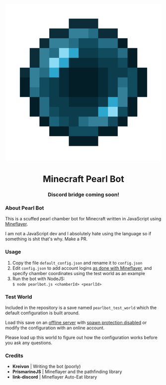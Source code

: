 <p align="center">
  <img src="pearlbot.png"/>
</p>
<h1 align="center">Minecraft Pearl Bot</h1>
<h3 align="center">Discord bridge coming soon!<h3>
<div></div>


<h3>About Pearl Bot</h3>
<p>This is a scuffed pearl chamber bot for Minecraft written in JavaScript using <a href="https://github.com/PrismarineJS/mineflayer">Mineflayer</a>.</p>
<p>I am not a JavaScript dev and I absolutely hate using the language so if something is shit that's why.  Make a PR.</p>

<h3>Usage</h3>
<ol>
  <li>Copy the file <code>default_config.json</code> and rename it to <code>config.json</code></li>
  <li>Edit <code>config.json</code> to add account logins <a href="https://github.com/PrismarineJS/mineflayer?tab=readme-ov-file#echo-example">as done with Mineflayer</a>, and specify chamber coordinates using the test world as an example</li>
  <li>Run the bot with NodeJS: <br><code>$ node pearlbot.js &lt;chamberId&gt; &lt;pearlId&gt;</code>
</ol>

<h3>Test World</h3>
<p>Included in the repository is a save named <code>pearlbot_test_world</code> which the default configuration is built around.</p>
<p>Load this save on an <u>offline server</u> with <u>spawn protection disabled</u> or modify the configuration with an online account.</p>
<p>Please load up this world to figure out how the configuration works before you ask any questions.</p>

<h3>Credits</h3>
<ul>
  <li><b>Kreivon</b> | Writing the bot (poorly)</li>
  <li><b>PrismarineJS</b> | Mineflayer and the pathfinding library</li>
  <li><b>link-discord</b> | Mineflayer Auto-Eat library</li>
</ul>
